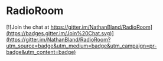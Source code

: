 # RadioRoom

[![Join the chat at https://gitter.im/NathanBland/RadioRoom](https://badges.gitter.im/Join%20Chat.svg)](https://gitter.im/NathanBland/RadioRoom?utm_source=badge&utm_medium=badge&utm_campaign=pr-badge&utm_content=badge)
